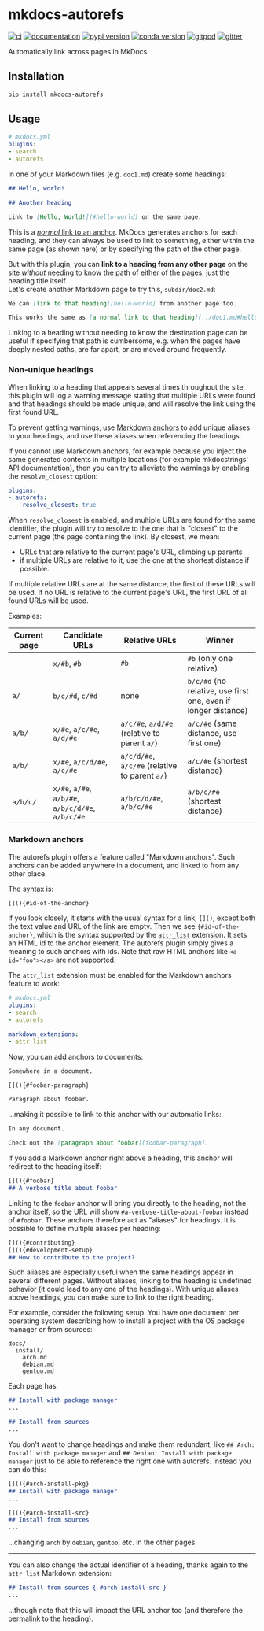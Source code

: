 # mkdocs-autorefs

[![ci](https://github.com/mkdocstrings/autorefs/workflows/ci/badge.svg)](https://github.com/mkdocstrings/autorefs/actions?query=workflow%3Aci)
[![documentation](https://img.shields.io/badge/docs-mkdocs-708FCC.svg?style=flat)](https://mkdocstrings.github.io/autorefs/)
[![pypi version](https://img.shields.io/pypi/v/mkdocs-autorefs.svg)](https://pypi.org/project/mkdocs-autorefs/)
[![conda version](https://img.shields.io/conda/vn/conda-forge/mkdocs-autorefs.svg)](https://anaconda.org/conda-forge/mkdocs-autorefs)
[![gitpod](https://img.shields.io/badge/gitpod-workspace-708FCC.svg?style=flat)](https://gitpod.io/#https://github.com/mkdocstrings/autorefs)
[![gitter](https://badges.gitter.im/join%20chat.svg)](https://app.gitter.im/#/room/#autorefs:gitter.im)

Automatically link across pages in MkDocs.

## Installation

```bash
pip install mkdocs-autorefs
```

## Usage

```yaml
# mkdocs.yml
plugins:
- search
- autorefs
```

In one of your Markdown files (e.g. `doc1.md`) create some headings:

```markdown
## Hello, world!

## Another heading

Link to [Hello, World!](#hello-world) on the same page.
```

This is a [*normal* link to an anchor](https://www.mkdocs.org/user-guide/writing-your-docs/#linking-to-pages). MkDocs generates anchors for each heading, and they can always be used to link to something, either within the same page (as shown here) or by specifying the path of the other page.

But with this plugin, you can **link to a heading from any other page** on the site *without* needing to know the path of either of the pages, just the heading title itself.  
Let's create another Markdown page to try this, `subdir/doc2.md`:

```markdown
We can [link to that heading][hello-world] from another page too.

This works the same as [a normal link to that heading](../doc1.md#hello-world).
```

Linking to a heading without needing to know the destination page can be useful if specifying that path is cumbersome, e.g. when the pages have deeply nested paths, are far apart, or are moved around frequently.

### Non-unique headings

When linking to a heading that appears several times throughout the site, this plugin will log a warning message stating that multiple URLs were found and that headings should be made unique, and will resolve the link using the first found URL.

To prevent getting warnings, use [Markdown anchors](#markdown-anchors) to add unique aliases to your headings, and use these aliases when referencing the headings.

If you cannot use Markdown anchors, for example because you inject the same generated contents in multiple locations (for example mkdocstrings' API documentation), then you can try to alleviate the warnings by enabling the `resolve_closest` option:

```yaml
plugins:
- autorefs:
    resolve_closest: true
```

When `resolve_closest` is enabled, and multiple URLs are found for the same identifier, the plugin will try to resolve to the one that is "closest" to the current page (the page containing the link). By closest, we mean:

- URLs that are relative to the current page's URL, climbing up parents
- if multiple URLs are relative to it, use the one at the shortest distance if possible.

If multiple relative URLs are at the same distance, the first of these URLs will be used. If no URL is relative to the current page's URL, the first URL of all found URLs will be used.

Examples:

Current page | Candidate URLs | Relative URLs | Winner
------------ | -------------- | ------------- | ------
` ` | `x/#b`, `#b` | `#b` | `#b` (only one relative)
`a/` | `b/c/#d`, `c/#d` | none | `b/c/#d` (no relative, use first one, even if longer distance)
`a/b/` | `x/#e`, `a/c/#e`, `a/d/#e` | `a/c/#e`, `a/d/#e` (relative to parent `a/`) | `a/c/#e` (same distance, use first one)
`a/b/` | `x/#e`, `a/c/d/#e`, `a/c/#e` | `a/c/d/#e`, `a/c/#e` (relative to parent `a/`) | `a/c/#e` (shortest distance)
`a/b/c/` | `x/#e`, `a/#e`, `a/b/#e`, `a/b/c/d/#e`, `a/b/c/#e` | `a/b/c/d/#e`, `a/b/c/#e` | `a/b/c/#e` (shortest distance)

### Markdown anchors

The autorefs plugin offers a feature called "Markdown anchors". Such anchors can be added anywhere in a document, and linked to from any other place.

The syntax is:

```md
[](){#id-of-the-anchor}
```

If you look closely, it starts with the usual syntax for a link, `[]()`, except both the text value and URL of the link are empty. Then we see `{#id-of-the-anchor}`, which is the syntax supported by the [`attr_list`](https://python-markdown.github.io/extensions/attr_list/) extension. It sets an HTML id to the anchor element. The autorefs plugin simply gives a meaning to such anchors with ids. Note that raw HTML anchors like `<a id="foo"></a>` are not supported.

The `attr_list` extension must be enabled for the Markdown anchors feature to work:

```yaml
# mkdocs.yml
plugins:
- search
- autorefs

markdown_extensions:
- attr_list
```

Now, you can add anchors to documents:

```md
Somewhere in a document.

[](){#foobar-paragraph}

Paragraph about foobar.
```

...making it possible to link to this anchor with our automatic links:

```md
In any document.

Check out the [paragraph about foobar][foobar-paragraph].
```

If you add a Markdown anchor right above a heading, this anchor will redirect to the heading itself:

```md
[](){#foobar}
## A verbose title about foobar
```

Linking to the `foobar` anchor will bring you directly to the heading, not the anchor itself, so the URL will show `#a-verbose-title-about-foobar` instead of `#foobar`. These anchors therefore act as "aliases" for headings. It is possible to define multiple aliases per heading:

```md
[](){#contributing}
[](){#development-setup}
## How to contribute to the project?
```

Such aliases are especially useful when the same headings appear in several different pages. Without aliases, linking to the heading is undefined behavior (it could lead to any one of the headings). With unique aliases above headings, you can make sure to link to the right heading.

For example, consider the following setup. You have one document per operating system describing how to install a project with the OS package manager or from sources:

```tree
docs/
  install/
    arch.md
    debian.md
    gentoo.md
```

Each page has:

```md
## Install with package manager
...

## Install from sources
...
```

You don't want to change headings and make them redundant, like `## Arch: Install with package manager` and `## Debian: Install with package manager` just to be able to reference the right one with autorefs. Instead you can do this:

```md
[](){#arch-install-pkg}
## Install with package manager
...

[](){#arch-install-src}
## Install from sources
...
```

...changing `arch` by `debian`, `gentoo`, etc. in the other pages.

---

You can also change the actual identifier of a heading, thanks again to the `attr_list` Markdown extension:

```md
## Install from sources { #arch-install-src }
...
```

...though note that this will impact the URL anchor too (and therefore the permalink to the heading).
